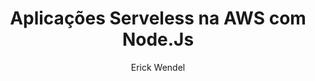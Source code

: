 ---
url: https://luislanca.com.br
thumbnail: assets/img/courses/aws.png
title: Aplicações Serveless na AWS com Node.Js
description: Seja um profissional completo em tecnologias cloud computing
level: Avançado
authorImage: assets/img/authors/erick-wendel.png
author: Erick Wendel
price: 400,00
discount: 329,90
---